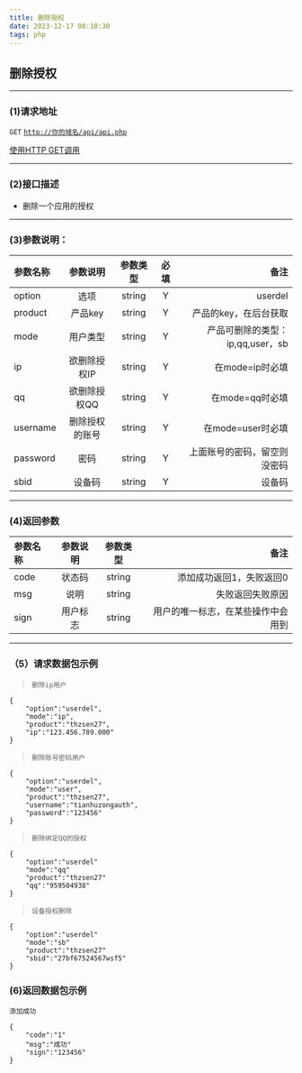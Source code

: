 ```yaml
---
title: 删除授权
date: 2023-12-17 08:10:30
tags: php
---
```

## 删除授权
- - -
### (1)请求地址
<code>GET</code> <code><http://你的域名/api/api.php></code>

<u>使用HTTP GET调用</u>
- - -

### (2)接口描述
- 删除一个应用的授权
- - -

### (3)参数说明：
| 参数名称 |    参数说明    | 参数类型 | 必填  |                             备注 |
| :------- | :------------: | :------: | :---: | -------------------------------: |
| option   |      选项      |  string  |   Y   |                          userdel |
| product  |    产品key     |  string  |   Y   |            产品的key，在后台获取 |
| mode     |    用户类型    |  string  |   Y   | 产品可删除的类型：ip,qq,user，sb |
| ip       |  欲删除授权IP  |  string  |   Y   |                  在mode=ip时必填 |
| qq       |  欲删除授权QQ  |  string  |   Y   |                  在mode=qq时必填 |
| username | 删除授权的账号 |  string  |   Y   |                在mode=user时必填 |
| password |      密码      |  string  |   Y   |     上面账号的密码，留空则没密码 |
| sbid     |     设备码     |  string  |   Y   |                           设备码 |
- - -
### (4)返回参数
| 参数名称 | 参数说明 | 参数类型 |                               备注 |
| :------- | :------: | :------: | ---------------------------------: |
| code     |  状态码  |  string  |           添加成功返回1，失败返回0 |
| msg      |   说明   |  string  |                   失败返回失败原因 |
| sign     | 用户标志 |  string  | 用户的唯一标志，在某些操作中会用到 |

- - -
### （5）请求数据包示例
><code>删除ip用户</code>
```json{.line-numbers}
{
    "option":"userdel",
    "mode":"ip",
    "product":"thzsen27",
    "ip":"123.456.789.000"
}
```
><code>删除账号密码用户</code>
```cpp{.line-numbers}
{
    "option":"userdel",
    "mode":"user",
    "product":"thzsen27",
    "username":"tianhuzongauth",
    "password":"123456"
}
```
><code>删除绑定QQ的授权</code>
```cpp{.line-numbers}
{
    "option":"userdel"
    "mode":"qq"
    "product":"thzsen27"
    "qq":"959504938"
}
```
><code>设备授权删除</code>
```cpp{.line-numbers}
{
    "option":"userdel"
    "mode":"sb"
    "product":"thzsen27"
    "sbid":"27bf67524567wsf5"
}
```

### (6)返回数据包示例

<code>添加成功</code>

```cpp{.line-numbers}
{
    "code":"1"
    "msg":"成功"
    "sign":"123456"
}
```